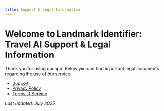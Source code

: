 ```yaml
---
title: Support & Legal Information
---
```


# Welcome to Landmark Identifier: Travel AI Support & Legal Information

Thank you for using our app! Below you can find important legal documents regarding the use of our service:

- [Support](support.md)
- [Privacy Policy](privacy-policy.md)
- [Terms of Service](terms-of-service.md)


_Last updated: July 2025_
